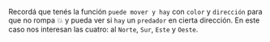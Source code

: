 Recordá que tenés la función `puede mover y hay` con `color` y `dirección` para que no rompa :boom: y pueda ver si `hay` un `predador` en cierta dirección. En este caso nos interesan las cuatro: al `Norte`, `Sur`, `Este` y `Oeste`.